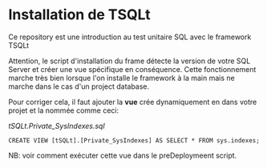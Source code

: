 # Installation de TSQLt

Ce repository est une introduction au test unitaire SQL avec le framework TSQLt

Attention, le script d'installation du frame détecte la version de votre SQL Server et créer une vue spécifique en conséquence.
Cette fonctionnement marche très bien lorsque l'on installe le framework à la main mais ne marche dans le cas d'un project database.

Pour corriger cela, il faut ajouter la **vue** crée dynamiquement en dans votre projet et la nommée comme ceci:

*tSQLt.Private_SysIndexes.sql*

`
CREATE VIEW [tSQLt].[Private_SysIndexes]
	AS SELECT * FROM sys.indexes;
`


NB: voir comment exécuter cette vue dans le preDeploymeent script.
